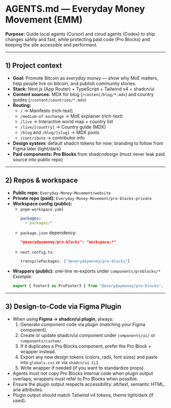 # AGENTS.md — Everyday Money Movement (EMM)

**Purpose:** Guide local agents (Cursor) and cloud agents (Codex) to ship changes safely and fast, while protecting paid code (Pro Blocks) and keeping the site accessible and performant.

---

## 1) Project context

- **Goal:** Promote Bitcoin as *everyday money* — show why MoE matters, help people live on bitcoin, and publish community stories.
- **Stack:** Next.js (App Router) + TypeScript + Tailwind v4 + shadcn/ui
- **Content sources:** MDX for blog (`/content/blog/*.mdx`) and country guides (`/content/countries/*.mdx`)
- **Routing:**
  - `/` → Manifesto (rich-text)
  - `/medium-of-exchange` → MoE explainer (rich-text)
  - `/live` → Interactive world map + country list
  - `/live/[country]` → Country guide (MDX)
  - `/blog` and `/blog/[slug]` → MDX posts
  - `/contribute` → contributor info
- **Design system:** default shadcn tokens for now; branding to follow from Figma later (light/dark)
- **Paid components:** **Pro Blocks** from shadcndesign (must never leak paid source into public repo)

---

## 2) Repos & workspace

- **Public repo:** `Everyday-Money-Movement/website`
- **Private repo (paid):** `Everyday-Money-Movement/pro-blocks-private`
- **Workspace config (public):**
  - `pnpm-workspace.yaml`
    ```yaml
    packages:
      - packages/*
    ```
  - `package.json` dependency:
    ```json
    "@everydaymoney/pro-blocks": "workspace:*"
    ```
  - `next.config.ts`:
    ```ts
    transpilePackages: ["@everydaymoney/pro-blocks"]
    ```
- **Wrappers (public):** one-line re-exports under `components/problocks/*`  
  _Example:_
  ```ts
  export { Footer3 as ProFooter3 } from "@everydaymoney/pro-blocks";
  ```

---

## 3) Design-to-Code via Figma Plugin

- When using **Figma → shadcn/ui plugin**, always:
  1. Generate component code via plugin (matching your Figma component).  
  2. Create or update shadcn/ui component under `components/ui/` or `components/custom/`.  
  3. If it duplicates a Pro Blocks component, prefer the Pro Block + wrapper instead.  
  4. Export any new design tokens (colors, radii, font sizes) and paste into `globals.css` or via `shadcn/ui CLI`.  
  5. Write wrapper if needed (if you want to standardize props).  
- Agents must not copy Pro Blocks internal code when plugin output overlaps; wrappers must refer to Pro Blocks when possible.  
- Ensure the plugin output respects accessibility: alt/text, semantic HTML, aria attributes.  
- Plugin output should match Tailwind v4 tokens, theme light/dark (if used).
